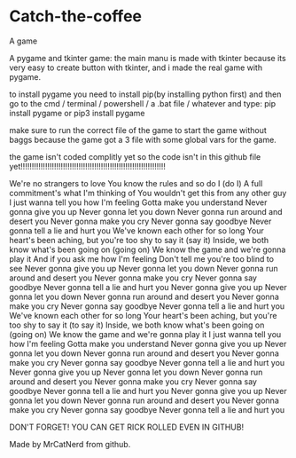 # Catch-the-coffee
A game

A pygame and tkinter game:
the main manu is made with tkinter because its very easy to create button with tkinter,
and i made the real game with pygame.

to install pygame you need to install pip(by installing python first)
and then go to the cmd / terminal / powershell / a .bat file / whatever
and type: 
pip install pygame
or
pip3 install pygame

make sure to run the correct file of the game to start the game without baggs because the game got
a 3 file with some global vars for the game.

the game isn't coded complitly yet so the code isn't in this github file yet!!!!!!!!!!!!!!!!!!!!!!!!!!!!!!!!!!!!!!!!!!!!!!!!!!!!!!!!!!!!!!!!!

We're no strangers to love
You know the rules and so do I (do I)
A full commitment's what I'm thinking of
You wouldn't get this from any other guy
I just wanna tell you how I'm feeling
Gotta make you understand
Never gonna give you up
Never gonna let you down
Never gonna run around and desert you
Never gonna make you cry
Never gonna say goodbye
Never gonna tell a lie and hurt you
We've known each other for so long
Your heart's been aching, but you're too shy to say it (say it)
Inside, we both know what's been going on (going on)
We know the game and we're gonna play it
And if you ask me how I'm feeling
Don't tell me you're too blind to see
Never gonna give you up
Never gonna let you down
Never gonna run around and desert you
Never gonna make you cry
Never gonna say goodbye
Never gonna tell a lie and hurt you
Never gonna give you up
Never gonna let you down
Never gonna run around and desert you
Never gonna make you cry
Never gonna say goodbye
Never gonna tell a lie and hurt you
We've known each other for so long
Your heart's been aching, but you're too shy to say it (to say it)
Inside, we both know what's been going on (going on)
We know the game and we're gonna play it
I just wanna tell you how I'm feeling
Gotta make you understand
Never gonna give you up
Never gonna let you down
Never gonna run around and desert you
Never gonna make you cry
Never gonna say goodbye
Never gonna tell a lie and hurt you
Never gonna give you up
Never gonna let you down
Never gonna run around and desert you
Never gonna make you cry
Never gonna say goodbye
Never gonna tell a lie and hurt you
Never gonna give you up
Never gonna let you down
Never gonna run around and desert you
Never gonna make you cry
Never gonna say goodbye
Never gonna tell a lie and hurt you

DON'T FORGET!
YOU CAN GET RICK ROLLED EVEN IN GITHUB!

Made by MrCatNerd from github.

